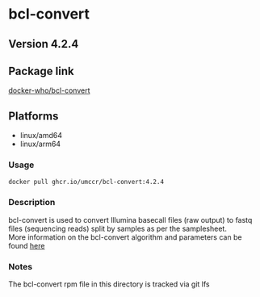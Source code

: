 # bcl-convert

## Version 4.2.4

## Package link
[docker-who/bcl-convert](https://github.com/umccr/docker-who/pkgs/container/bcl-convert)

## Platforms
* linux/amd64
* linux/arm64

### Usage

```bash
docker pull ghcr.io/umccr/bcl-convert:4.2.4
```


### Description

bcl-convert is used to convert Illumina basecall files (raw output) to fastq files (sequencing reads) split
by samples as per the samplesheet.  
More information on the bcl-convert algorithm and parameters can be found [here](https://sapac.support.illumina.com/sequencing/sequencing_software/bcl-convert.html)

### Notes

The bcl-convert rpm file in this directory is tracked via git lfs
